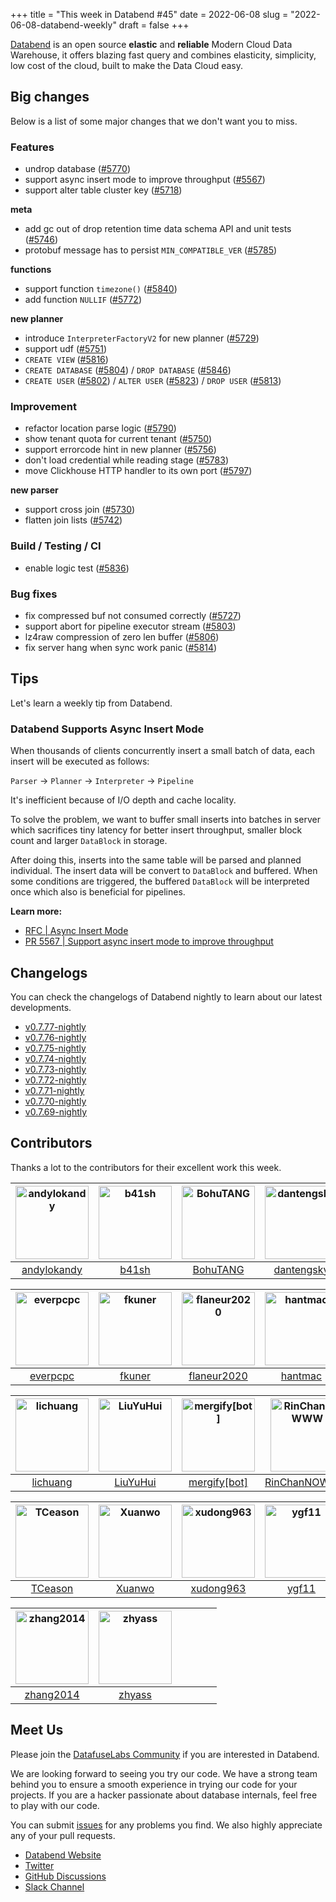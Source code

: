 +++
title = "This week in Databend #45"
date = 2022-06-08
slug = "2022-06-08-databend-weekly"
draft = false
+++

[Databend](https://github.com/datafuselabs/databend) is an open source **elastic** and **reliable** Modern Cloud Data Warehouse, it offers blazing fast query and combines elasticity, simplicity, low cost of the cloud, built to make the Data Cloud easy.

## Big changes

Below is a list of some major changes that we don't want you to miss.

### Features

- undrop database ([#5770](https://github.com/datafuselabs/databend/pull/5770))
- support async insert mode to improve throughput ([#5567](https://github.com/datafuselabs/databend/pull/5567))
- support alter table cluster key ([#5718](https://github.com/datafuselabs/databend/pull/5718))

**meta**

- add gc out of drop retention time data schema API and unit tests ([#5746](https://github.com/datafuselabs/databend/pull/5746))
- protobuf message has to persist `MIN_COMPATIBLE_VER` ([#5785](https://github.com/datafuselabs/databend/pull/5785))

**functions**

- support function `timezone()` ([#5840](https://github.com/datafuselabs/databend/pull/5840))
- add function `NULLIF` ([#5772](https://github.com/datafuselabs/databend/pull/5772))

**new planner**

- introduce `InterpreterFactoryV2` for new planner ([#5729](https://github.com/datafuselabs/databend/pull/5729))
- support udf ([#5751](https://github.com/datafuselabs/databend/pull/5751))
- `CREATE VIEW` ([#5816](https://github.com/datafuselabs/databend/pull/5816))
- `CREATE DATABASE` ([#5804](https://github.com/datafuselabs/databend/pull/5804)) / `DROP DATABASE` ([#5846](https://github.com/datafuselabs/databend/pull/5846))
- `CREATE USER` ([#5802](https://github.com/datafuselabs/databend/pull/5802)) / `ALTER USER` ([#5823](https://github.com/datafuselabs/databend/pull/5823)) / `DROP USER` ([#5813](https://github.com/datafuselabs/databend/pull/5813))

### Improvement

- refactor location parse logic ([#5790](https://github.com/datafuselabs/databend/pull/5790))
- show tenant quota for current tenant ([#5750](https://github.com/datafuselabs/databend/pull/5750))
- support errorcode hint in new planner ([#5756](https://github.com/datafuselabs/databend/pull/5756))
- don't load credential while reading stage ([#5783](https://github.com/datafuselabs/databend/pull/5783))
- move Clickhouse HTTP handler to its own port ([#5797](https://github.com/datafuselabs/databend/pull/5797))

**new parser**

- support cross join ([#5730](https://github.com/datafuselabs/databend/pull/5730))
- flatten join lists ([#5742](https://github.com/datafuselabs/databend/pull/5742))

### Build / Testing / CI

- enable logic test ([#5836](https://github.com/datafuselabs/databend/pull/5836))

### Bug fixes

- fix compressed buf not consumed correctly ([#5727](https://github.com/datafuselabs/databend/pull/5727))
- support abort for pipeline executor stream ([#5803](https://github.com/datafuselabs/databend/pull/5803))
- lz4raw compression of zero len buffer ([#5806](https://github.com/datafuselabs/databend/pull/5806))
- fix server hang when sync work panic ([#5814](https://github.com/datafuselabs/databend/pull/5814))

## Tips

Let's learn a weekly tip from Databend.

### Databend Supports Async Insert Mode

When thousands of clients concurrently insert a small batch of data, each insert will be executed as follows:

`Parser` -> `Planner` -> `Interpreter` -> `Pipeline`

It's inefficient because of I/O depth and cache locality.

To solve the problem, we want to buffer small inserts into batches in server which sacrifices tiny latency for better insert throughput, smaller block count and larger `DataBlock` in storage.

After doing this, inserts into the same table will be parsed and planned individual. The insert data will be convert to `DataBlock` and buffered. When some conditions are triggered, the buffered `DataBlock` will be interpreted once which also is beneficial for pipelines.

**Learn more:**

- [RFC | Async Insert Mode](https://databend.rs/doc/contributing/rfcs/async-insert)
- [PR 5567 | Support async insert mode to improve throughput](https://github.com/datafuselabs/databend/pull/5567/)

## Changelogs

You can check the changelogs of Databend nightly to learn about our latest developments.

- [v0.7.77-nightly](https://github.com/datafuselabs/databend/releases/tag/v0.7.77-nightly)
- [v0.7.76-nightly](https://github.com/datafuselabs/databend/releases/tag/v0.7.76-nightly)
- [v0.7.75-nightly](https://github.com/datafuselabs/databend/releases/tag/v0.7.75-nightly)
- [v0.7.74-nightly](https://github.com/datafuselabs/databend/releases/tag/v0.7.74-nightly)
- [v0.7.73-nightly](https://github.com/datafuselabs/databend/releases/tag/v0.7.73-nightly)
- [v0.7.72-nightly](https://github.com/datafuselabs/databend/releases/tag/v0.7.72-nightly)
- [v0.7.71-nightly](https://github.com/datafuselabs/databend/releases/tag/v0.7.71-nightly)
- [v0.7.70-nightly](https://github.com/datafuselabs/databend/releases/tag/v0.7.70-nightly)
- [v0.7.69-nightly](https://github.com/datafuselabs/databend/releases/tag/v0.7.69-nightly)

## Contributors

Thanks a lot to the contributors for their excellent work this week.

| [<img alt="andylokandy" src="https://avatars.githubusercontent.com/u/9637710?v=4&s=117" width="117">](https://github.com/andylokandy) | [<img alt="b41sh" src="https://avatars.githubusercontent.com/u/1070352?v=4&s=117" width="117">](https://github.com/b41sh) | [<img alt="BohuTANG" src="https://avatars.githubusercontent.com/u/172204?v=4&s=117" width="117">](https://github.com/BohuTANG) | [<img alt="dantengsky" src="https://avatars.githubusercontent.com/u/22081156?v=4&s=117" width="117">](https://github.com/dantengsky) | [<img alt="devillove084" src="https://avatars.githubusercontent.com/u/15782923?v=4&s=117" width="117">](https://github.com/devillove084) | [<img alt="drmingdrmer" src="https://avatars.githubusercontent.com/u/44069?v=4&s=117" width="117">](https://github.com/drmingdrmer) |
| :-----------------------------------------------------------------------------------------------------------------------------------: | :-----------------------------------------------------------------------------------------------------------------------: | :----------------------------------------------------------------------------------------------------------------------------: | :----------------------------------------------------------------------------------------------------------------------------------: | :--------------------------------------------------------------------------------------------------------------------------------------: | :---------------------------------------------------------------------------------------------------------------------------------: |
|                                             [andylokandy](https://github.com/andylokandy)                                             |                                             [b41sh](https://github.com/b41sh)                                             |                                            [BohuTANG](https://github.com/BohuTANG)                                             |                                             [dantengsky](https://github.com/dantengsky)                                              |                                             [devillove084](https://github.com/devillove084)                                              |                                            [drmingdrmer](https://github.com/drmingdrmer)                                            |

| [<img alt="everpcpc" src="https://avatars.githubusercontent.com/u/1808802?v=4&s=117" width="117">](https://github.com/everpcpc) | [<img alt="fkuner" src="https://avatars.githubusercontent.com/u/39162698?v=4&s=117" width="117">](https://github.com/fkuner) | [<img alt="flaneur2020" src="https://avatars.githubusercontent.com/u/129800?v=4&s=117" width="117">](https://github.com/flaneur2020) | [<img alt="hantmac" src="https://avatars.githubusercontent.com/u/7600925?v=4&s=117" width="117">](https://github.com/hantmac) | [<img alt="junnplus" src="https://avatars.githubusercontent.com/u/8097526?v=4&s=117" width="117">](https://github.com/junnplus) | [<img alt="leiysky" src="https://avatars.githubusercontent.com/u/22445410?v=4&s=117" width="117">](https://github.com/leiysky) |
| :-----------------------------------------------------------------------------------------------------------------------------: | :--------------------------------------------------------------------------------------------------------------------------: | :----------------------------------------------------------------------------------------------------------------------------------: | :---------------------------------------------------------------------------------------------------------------------------: | :-----------------------------------------------------------------------------------------------------------------------------: | :----------------------------------------------------------------------------------------------------------------------------: |
|                                             [everpcpc](https://github.com/everpcpc)                                             |                                             [fkuner](https://github.com/fkuner)                                              |                                            [flaneur2020](https://github.com/flaneur2020)                                             |                                             [hantmac](https://github.com/hantmac)                                             |                                             [junnplus](https://github.com/junnplus)                                             |                                             [leiysky](https://github.com/leiysky)                                              |

| [<img alt="lichuang" src="https://avatars.githubusercontent.com/u/1998569?v=4&s=117" width="117">](https://github.com/lichuang) | [<img alt="LiuYuHui" src="https://avatars.githubusercontent.com/u/13926137?v=4&s=117" width="117">](https://github.com/LiuYuHui) | [<img alt="mergify[bot]" src="https://avatars.githubusercontent.com/in/10562?v=4&s=117" width="117">](https://github.com/apps/mergify) | [<img alt="RinChanNOWWW" src="https://avatars.githubusercontent.com/u/33975039?v=4&s=117" width="117">](https://github.com/RinChanNOWWW) | [<img alt="soyeric128" src="https://avatars.githubusercontent.com/u/106025534?v=4&s=117" width="117">](https://github.com/soyeric128) | [<img alt="sundy-li" src="https://avatars.githubusercontent.com/u/3325189?v=4&s=117" width="117">](https://github.com/sundy-li) |
| :-----------------------------------------------------------------------------------------------------------------------------: | :------------------------------------------------------------------------------------------------------------------------------: | :------------------------------------------------------------------------------------------------------------------------------------: | :--------------------------------------------------------------------------------------------------------------------------------------: | :-----------------------------------------------------------------------------------------------------------------------------------: | :-----------------------------------------------------------------------------------------------------------------------------: |
|                                             [lichuang](https://github.com/lichuang)                                             |                                             [LiuYuHui](https://github.com/LiuYuHui)                                              |                                            [mergify[bot]](https://github.com/apps/mergify)                                             |                                             [RinChanNOWWW](https://github.com/RinChanNOWWW)                                              |                                              [soyeric128](https://github.com/soyeric128)                                              |                                             [sundy-li](https://github.com/sundy-li)                                             |

| [<img alt="TCeason" src="https://avatars.githubusercontent.com/u/33082201?v=4&s=117" width="117">](https://github.com/TCeason) | [<img alt="Xuanwo" src="https://avatars.githubusercontent.com/u/5351546?v=4&s=117" width="117">](https://github.com/Xuanwo) | [<img alt="xudong963" src="https://avatars.githubusercontent.com/u/41979257?v=4&s=117" width="117">](https://github.com/xudong963) | [<img alt="ygf11" src="https://avatars.githubusercontent.com/u/3428089?v=4&s=117" width="117">](https://github.com/ygf11) | [<img alt="youngsofun" src="https://avatars.githubusercontent.com/u/5782159?v=4&s=117" width="117">](https://github.com/youngsofun) | [<img alt="ZeaLoVe" src="https://avatars.githubusercontent.com/u/10904090?v=4&s=117" width="117">](https://github.com/ZeaLoVe) |
| :----------------------------------------------------------------------------------------------------------------------------: | :-------------------------------------------------------------------------------------------------------------------------: | :--------------------------------------------------------------------------------------------------------------------------------: | :-----------------------------------------------------------------------------------------------------------------------: | :---------------------------------------------------------------------------------------------------------------------------------: | :----------------------------------------------------------------------------------------------------------------------------: |
|                                             [TCeason](https://github.com/TCeason)                                              |                                             [Xuanwo](https://github.com/Xuanwo)                                             |                                             [xudong963](https://github.com/xudong963)                                              |                                             [ygf11](https://github.com/ygf11)                                             |                                             [youngsofun](https://github.com/youngsofun)                                             |                                             [ZeaLoVe](https://github.com/ZeaLoVe)                                              |

| [<img alt="zhang2014" src="https://avatars.githubusercontent.com/u/8087042?v=4&s=117" width="117">](https://github.com/zhang2014) | [<img alt="zhyass" src="https://avatars.githubusercontent.com/u/34016424?v=4&s=117" width="117">](https://github.com/zhyass) |       |       |       |       |
| :-------------------------------------------------------------------------------------------------------------------------------: | :--------------------------------------------------------------------------------------------------------------------------: | :---: | :---: | :---: | :---: |
|                                             [zhang2014](https://github.com/zhang2014)                                             |                                             [zhyass](https://github.com/zhyass)                                              |       |       |       |       |

## Meet Us

Please join the [DatafuseLabs Community](https://github.com/datafuselabs/) if you are interested in Databend.

We are looking forward to seeing you try our code. We have a strong team behind you to ensure a smooth experience in trying our code for your projects.
If you are a hacker passionate about database internals, feel free to play with our code.

You can submit [issues](https://github.com/datafuselabs/databend/issues) for any problems you find. We also highly appreciate any of your pull requests.

- [Databend Website](https://databend.rs)
- [Twitter](https://twitter.com/Datafuse_Labs)
- [GitHub Discussions](https://github.com/datafuselabs/databend/discussions)
- [Slack Channel](https://link.databend.rs/join-slack)

